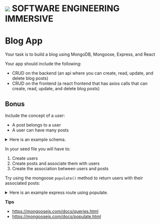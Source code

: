 # ![](https://ga-dash.s3.amazonaws.com/production/assets/logo-9f88ae6c9c3871690e33280fcf557f33.png) SOFTWARE ENGINEERING IMMERSIVE

# Blog App

Your task is to build a blog using MongoDB, Mongoose, Express, and React

Your app should include the following:

- CRUD on the backend (an api where you can create, read, update, and delete blog posts)
- CRUD on the frontend (a react frontend that has axios calls that can create, read, update, and delete blog posts)

## Bonus 

Include the concept of a user:
- A post belongs to a user
- A user can have many posts

<details><summary>Here is an example schema.</summary>
<p>

```js
const User = new Schema(
  {
    username: { type: String, required: true },
    email: { type: String, required: true },
    posts: [{ type: Schema.Types.ObjectId, ref: 'posts' }]
  },
  { timestamps: true }
)
```

```js
const Post = new Schema(
  {
    title: { type: String, required: true },
    imgURL: { type: String, required: true },
    content: { type: String, required: true },
    userId: { type: Schema.Types.ObjectId, ref: 'users' }
  },
  { timestamps: true }
)
```

</p>
</details>

In your seed file you will have to:
1. Create users
2. Create posts and associate them with users
3. Create the association between users and posts

Try using the mongoose `populate()` method to return users with their associated posts:

<details><summary>Here is an example express route using populate.</summary>
<p>

```js
app.get('/users', async (req, res) => {
    try {
        const users = await User.find()
            .populate('posts')
        res.json(users)
    } catch (error) {
        res.status(500).json({ error: error.message })
    }
})
```

</p>
</details>

**Tips**
- https://mongoosejs.com/docs/queries.html
- https://mongoosejs.com/docs/populate.html
